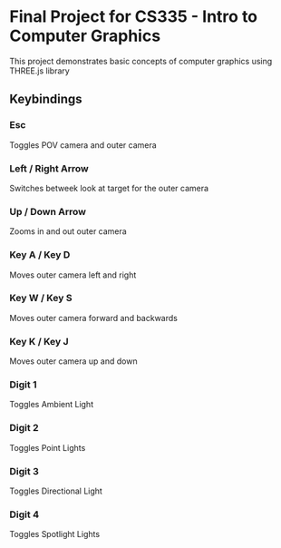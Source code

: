 # Final Project for CS335 - Intro to Computer Graphics

This project demonstrates basic concepts of computer graphics using THREE.js library

## Keybindings
### Esc
Toggles POV camera and outer camera

### Left / Right Arrow
Switches betweek look at target for the outer camera

### Up / Down Arrow
Zooms in and out outer camera

### Key A / Key D
Moves outer camera left and right

### Key W / Key S
Moves outer camera forward and backwards

### Key K / Key J
Moves outer camera up and down

### Digit 1
Toggles Ambient Light

### Digit 2
Toggles Point Lights

### Digit 3
Toggles Directional Light

### Digit 4
Toggles Spotlight Lights
